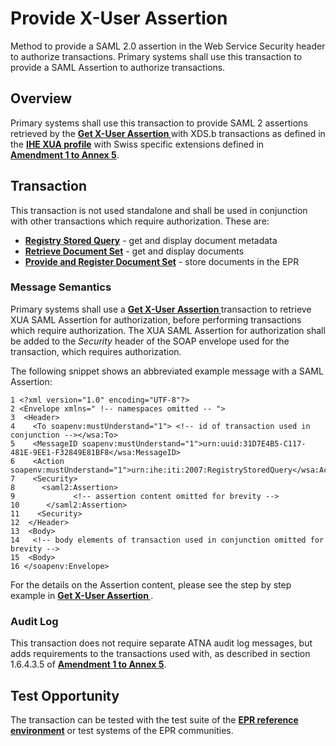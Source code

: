 # Provide X-User Assertion
Method to provide a SAML 2.0 assertion in the Web Service Security header to authorize transactions. Primary systems shall use this transaction to provide a SAML Assertion to authorize transactions.

## Overview
Primary systems shall use this transaction to provide SAML 2 assertions retrieved by the
**[Get X-User Assertion ](GetXAssertion.md)** with XDS.b transactions as defined in the **[IHE XUA profile](https://profiles.ihe.net/ITI/TF/Volume1/ch-13.html)** with Swiss specific extensions defined in  
**[Amendment 1 to Annex 5](https://www.fedlex.admin.ch/eli/oc/2023/221/de/annexes)**.   

## Transaction
This transaction is not used standalone and shall be used in conjunction with other transactions which require authorization. These are:
- **[Registry Stored Query](RegistryStoredQuery.md)** - get and display document metadata
- **[Retrieve Document Set](RetrieveDocumentSet.md)** - get and display documents
- **[Provide and Register Document Set](ProvideAndRegister.md)** - store documents in the EPR  

### Message Semantics

Primary systems shall use a **[Get X-User Assertion ](GetXAssertion.md)** transaction to retrieve XUA SAML Assertion for authorization, before performing transactions which require authorization. The XUA SAML Assertion for authorization shall be added to the *Security* header of the SOAP envelope used for the transaction, which requires authorization.  

The following snippet shows an abbreviated example message with a SAML Assertion:  

```
1 <?xml version="1.0" encoding="UTF-8"?>
2 <Envelope xmlns=" !-- namespaces omitted -- ">
3  <Header>
4    <To soapenv:mustUnderstand="1"> <!-- id of transaction used in conjunction --></wsa:To>
5    <MessageID soapenv:mustUnderstand="1">urn:uuid:31D7E4B5-C117-481E-9EE1-F32849E81BF8</wsa:MessageID>
6    <Action soapenv:mustUnderstand="1">urn:ihe:iti:2007:RegistryStoredQuery</wsa:Action>
7    <Security>
8      <saml2:Assertion>
9			  <!-- assertion content omitted for brevity -->
10      </saml2:Assertion>
11    <Security>
12  </Header>
13  <Body>
14   <!-- body elements of transaction used in conjunction omitted for brevity -->
15  <Body>
16 </soapenv:Envelope>    
```

For the details on the Assertion content, please see the step by step example in **[Get X-User Assertion ](GetXAssertion.md)**.

### Audit Log

This transaction does not require separate ATNA audit log messages, but adds requirements to the transactions used with, as described in section 1.6.4.3.5 of **[Amendment 1 to Annex 5](https://www.fedlex.admin.ch/eli/oc/2023/221/de/annexes)**.

## Test Opportunity

The transaction can be tested with the test suite of the **[EPR reference environment](gazelle.md)** or test systems of the EPR communities.
